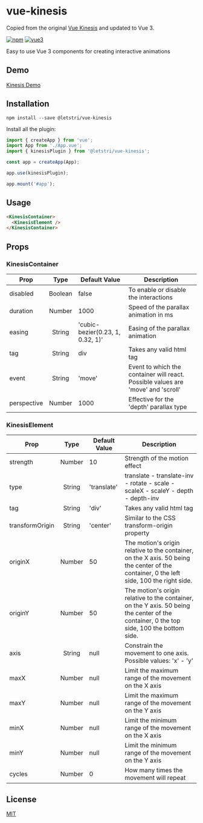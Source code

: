 # vue-kinesis

Copied from the original [Vue Kinesis](https://github.com/Aminerman/vue-kinesis) and updated to Vue 3.

[![npm](https://img.shields.io/npm/v/@letstri/vue-kinesis.svg)](https://github.com/letstri/vue-kinesis)
[![vue3](https://img.shields.io/badge/vue-3.x-brightgreen.svg)](https://vuejs.org/)

Easy to use Vue 3 components for creating interactive animations

## Demo

[Kinesis Demo](https://aminerman.com/kinesis/)

## Installation

```
npm install --save @letstri/vue-kinesis
```

Install all the plugin:

```ts
import { createApp } from 'vue';
import App from './App.vue';
import { kinesisPlugin } from '@letstri/vue-kinesis';

const app = createApp(App);

app.use(kinesisPlugin);

app.mount('#app');
```

## Usage

```html
<KinesisContainer>
  <KinesisElement />
</KinesisContainer>
```

## Props

### KinesisContainer

| Prop        |  Type   | Default Value                    | Description                                                                      |
| ----------- | :-----: | -------------------------------- | -------------------------------------------------------------------------------- |
| disabled    | Boolean | false                            | To enable or disable the interactions                                            |
| duration    | Number  | 1000                             | Speed of the parallax animation in ms                                            |
| easing      | String  | 'cubic-bezier(0.23, 1, 0.32, 1)' | Easing of the parallax animation                                                 |
| tag         | String  | div                              | Takes any valid html tag                                                         |
| event       | String  | 'move'                           | Event to which the container will react. Possible values are 'move' and 'scroll' |
| perspective | Number  | 1000                             | Effective for the 'depth' parallax type                                          |

### KinesisElement

| Prop            |  Type  | Default Value | Description                                                                                                                              |
| --------------- | :----: | ------------- | ---------------------------------------------------------------------------------------------------------------------------------------- |
| strength        | Number | 10            | Strength of the motion effect                                                                                                            |
| type            | String | 'translate'   | translate - translate-inv - rotate - scale - scaleX - scaleY - depth - depth-inv                                                         |
| tag             | String | 'div'         | Takes any valid html tag                                                                                                                 |
| transformOrigin | String | 'center'      | Similar to the CSS transform-origin property                                                                                             |
| originX         | Number | 50            | The motion's origin relative to the container, on the X axis. 50 being the center of the container, 0 the left side, 100 the right side. |
| originY         | Number | 50            | The motion's origin relative to the container, on the Y axis. 50 being the center of the container, 0 the top side, 100 the bottom side. |
| axis            | String | null          | Constrain the movement to one axis. Possible values: 'x' - 'y'                                                                           |
| maxX            | Number | null          | Limit the maximum range of the movement on the X axis                                                                                    |
| maxY            | Number | null          | Limit the maximum range of the movement on the Y axis                                                                                    |
| minX            | Number | null          | Limit the minimum range of the movement on the X axis                                                                                    |
| minY            | Number | null          | Limit the minimum range of the movement on the Y axis                                                                                    |
| cycles          | Number | 0             | How many times the movement will repeat                                                                                                  |

## License

[MIT](http://opensource.org/licenses/MIT)
